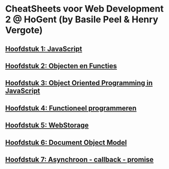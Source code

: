 # CheatSheets voor Web Development 2 @ HoGent (by Basile Peel & Henry Vergote)
## [Hoofdstuk 1: JavaScript](Hoofdstuk_1.md)
## [Hoofdstuk 2: Objecten en Functies](Hoofdstuk_2.md)
## [Hoofdstuk 3: Object Oriented Programming in JavaScript](Hoofdstuk_3.md)
## [Hoofdstuk 4: Functioneel programmeren](Hoofdstuk_4.md)
## [Hoofdstuk 5: WebStorage](Hoofdstuk_5.md)
## [Hoofdstuk 6: Document Object Model](Hoofdstuk_6.md)
## [Hoofdstuk 7: Asynchroon - callback - promise](Hoofdstuk_7.md)

